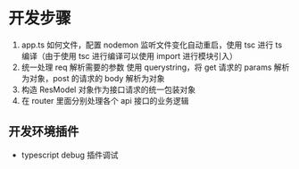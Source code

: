 ---
---

# 开发步骤

1. app.ts 如何文件，配置 nodemon 监听文件变化自动重启，使用 tsc 进行 ts 编译（由于使用 tsc 进行编译可以使用 import 进行模块引入）
2. 统一处理 req 解析需要的参数 使用 querystring，将 get 请求的 params 解析为对象，post 的请求的 body 解析为对象
3. 构造 ResModel 对象作为接口请求的统一包装对象
4. 在 router 里面分别处理各个 api 接口的业务逻辑

## 开发环境插件

-   typescript debug 插件调试
